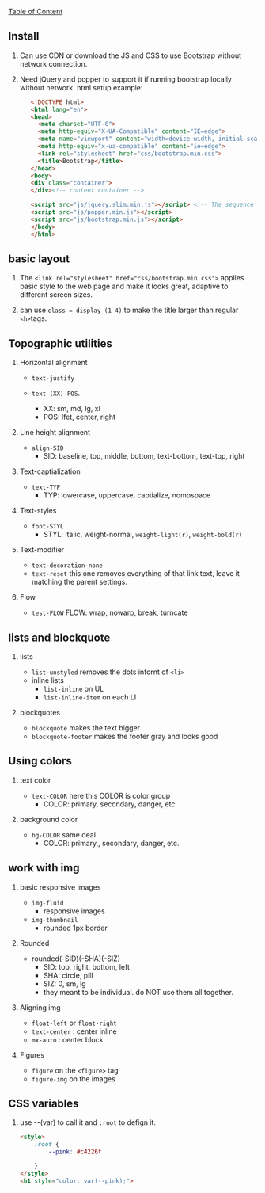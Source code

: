 <title> Get Started with bootstrap</title>

[Table of Content](../README.md)

## Install

1. Can use CDN or download the JS and CSS to use Bootstrap without network connection.

2. Need jQuery and popper to support it if running bootstrap locally without network.
   html setup example:

   ```html
      <!DOCTYPE html>
      <html lang="en">
      <head>
        <meta charset="UTF-8">
        <meta http-equiv="X-UA-Compatible" content="IE=edge">
        <meta name="viewport" content="width=device-width, initial-scale=1, shrink-to-fit=no">
        <meta http-equiv="x-ua-compatible" content="ie=edge">
        <link rel="stylesheet" href="css/bootstrap.min.css">
        <title>Bootstrap</title>
      </head>
      <body>
      <div class="container">
      </div><!-- content container -->

      <script src="js/jquery.slim.min.js"></script> <!-- The sequence of rendering these files really matters -->
      <script src="js/popper.min.js"></script>
      <script src="js/bootstrap.min.js"></script>
      </body>
      </html>
    ```

## basic layout

1. The ```<link rel="stylesheet" href="css/bootstrap.min.css">``` applies basic style to the web page and make it looks great, adaptive to different screen sizes.

2. can use ```class = display-(1-4)``` to make the title larger than regular `<h>`tags.

## Topographic utilities

1. Horizontal alignment

    - `text-justify`

    - `text-(XX)-POS`.
      - XX: sm, md, lg, xl
      - POS: lfet, center, right

2. Line height alignment

    - `align-SID`
      - SID: baseline, top, middle, bottom, text-bottom, text-top, right

3. Text-captialization

    - `text-TYP`
        - TYP: lowercase, uppercase, captialize, nomospace

4. Text-styles
    - `font-STYL`
        - STYL: italic, weight-normal, `weight-light(r)`, `weight-bold(r)`

5. Text-modifier
    - `text-decoration-none`
    - `text-reset` this one removes everything of that link text, leave it matching the parent settings.

6. Flow
    - `test-FLOW`
        FLOW: wrap, nowarp, break, turncate

## lists and blockquote

1. lists
    - `list-unstyled` removes the dots infornt of `<li>`
    - inline lists
        - `list-inline` on UL
        - `list-inline-item` on each LI

2. blockquotes
    - `blockquote` makes the text bigger
    - `blockquote-footer` makes the footer gray and looks good

## Using colors

1. text color
    - `text-COLOR` here this COLOR is color group
        - COLOR: primary, secondary, danger, etc.

2. background color
    - `bg-COLOR` same deal
        - COLOR: primary,, secondary, danger, etc.

## work with img

1. basic responsive images
    - `img-fluid`
        - responsive images
    - `img-thumbnail`
        - rounded 1px border

2. Rounded
    - rounded(-SID)(-SHA)(-SIZ)
        - SID: top, right, bottom, left
        - SHA: circle, pill
        - SIZ: 0, sm, lg
        - they meant to be individual. do NOT use them all together.

3. Aligning img
    - `float-left` or `float-right`
    - `text-center` : center inline
    - `mx-auto` : center block

4. Figures
    - `figure` on the `<figure>` tag
    - `figure-img` on the images

## CSS variables

1. use --(var) to call it and `:root` to defign it.

    ```html
    <style>
        :root {
            --pink: #c4226f

        }
    </style>
    <h1 style="color: var(--pink);">
    ```
